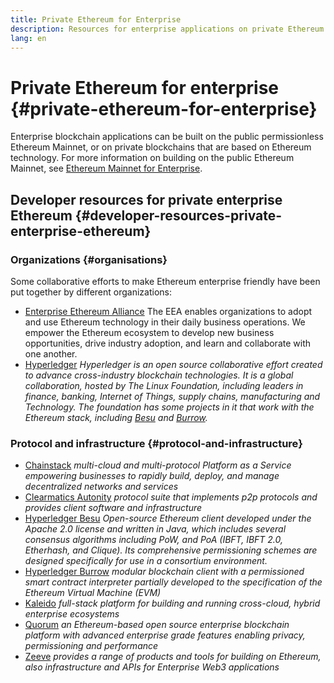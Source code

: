 ```yaml
---
title: Private Ethereum for Enterprise
description: Resources for enterprise applications on private Ethereum blockchains.
lang: en
---
```


# Private Ethereum for enterprise {#private-ethereum-for-enterprise}

Enterprise blockchain applications can be built on the public permissionless Ethereum Mainnet, or on private blockchains that are based on Ethereum technology. For more information on building on the public Ethereum Mainnet, see [Ethereum Mainnet for Enterprise](/enterprise/).

## Developer resources for private enterprise Ethereum {#developer-resources-private-enterprise-ethereum}

### Organizations {#organisations}

Some collaborative efforts to make Ethereum enterprise friendly have been put together by different organizations:

- [Enterprise Ethereum Alliance](https://entethalliance.org/)
  The EEA enables organizations to adopt and use Ethereum technology in their daily business operations. We empower the Ethereum ecosystem to develop new business opportunities, drive industry adoption, and learn and collaborate with one another.
- [Hyperledger](https://hyperledger.org)
  _Hyperledger is an open source collaborative effort created to advance cross-industry blockchain technologies. It is a global collaboration, hosted by The Linux Foundation, including leaders in finance, banking, Internet of Things, supply chains, manufacturing and Technology. The foundation has some projects in it that work with the Ethereum stack, including [Besu](https://www.hyperledger.org/use/besu) and [Burrow](https://www.hyperledger.org/projects/hyperledger-burrow)._

### Protocol and infrastructure {#protocol-and-infrastructure}

- [Chainstack](https://chainstack.com/) _multi-cloud and multi-protocol Platform as a Service empowering businesses to rapidly build, deploy, and manage decentralized networks and services_
- [Clearmatics Autonity](https://www.clearmatics.com/about/) _protocol suite that implements p2p protocols and provides client software and infrastructure_
- [Hyperledger Besu](https://www.hyperledger.org/use/besu) _Open-source Ethereum client developed under the Apache 2.0 license and written in Java, which includes several consensus algorithms including PoW, and PoA (IBFT, IBFT 2.0, Etherhash, and Clique). Its comprehensive permissioning schemes are designed specifically for use in a consortium environment._
- [Hyperledger Burrow](https://www.hyperledger.org/projects/hyperledger-burrow) _modular blockchain client with a permissioned smart contract interpreter partially developed to the specification of the Ethereum Virtual Machine (EVM)_
- [Kaleido](https://kaleido.io/) _full-stack platform for building and running cross-cloud, hybrid enterprise ecosystems_
- [Quorum](https://consensys.net/quorum/) _an Ethereum-based open source enterprise blockchain platform with advanced enterprise grade features enabling privacy, permissioning and performance_
- [Zeeve](https://www.zeeve.io/) _provides a range of products and tools for building on Ethereum, also infrastructure and APIs for Enterprise Web3 applications_
